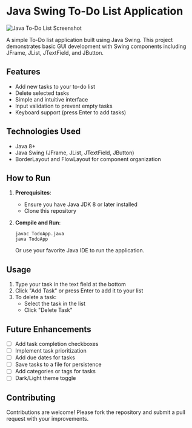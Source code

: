 # Java Swing To-Do List Application

![Java To-Do List Screenshot](screenshot.png)

A simple To-Do list application built using Java Swing. This project demonstrates basic GUI development with Swing components including JFrame, JList, JTextField, and JButton.

## Features

- Add new tasks to your to-do list
- Delete selected tasks
- Simple and intuitive interface
- Input validation to prevent empty tasks
- Keyboard support (press Enter to add tasks)

## Technologies Used

- Java 8+
- Java Swing (JFrame, JList, JTextField, JButton)
- BorderLayout and FlowLayout for component organization

## How to Run

1. **Prerequisites**:
   - Ensure you have Java JDK 8 or later installed
   - Clone this repository

2. **Compile and Run**:
   ```
   javac TodoApp.java
   java TodoApp
   ```

   Or use your favorite Java IDE to run the application.

## Usage

1. Type your task in the text field at the bottom
2. Click "Add Task" or press Enter to add it to your list
3. To delete a task:
   - Select the task in the list
   - Click "Delete Task"

## Future Enhancements

- [ ] Add task completion checkboxes
- [ ] Implement task prioritization
- [ ] Add due dates for tasks
- [ ] Save tasks to a file for persistence
- [ ] Add categories or tags for tasks
- [ ] Dark/Light theme toggle

## Contributing

Contributions are welcome! Please fork the repository and submit a pull request with your improvements.
